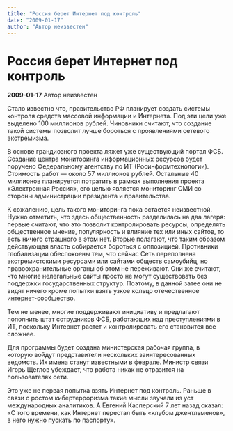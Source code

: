 ```yaml
---
title: "Россия берет Интернет под контроль"
date: "2009-01-17"
author: "Автор неизвестен"
---
```


# Россия берет Интернет под контроль

**2009-01-17** Автор неизвестен

Стало известно что, правительство РФ планирует создать системы контроля средств массовой информации и Интернета. Под эти цели уже выделено 100 миллионов рублей. Чиновники считают, что создание такой системы позволит лучше бороться с проявлениями сетевого экстремизма.

В основе грандиозного проекта ляжет уже существующий портал ФСБ. Создание центра мониторинга информационных ресурсов будет поручено Федеральному агентству по ИТ (Росинформтехнологии). Стоимость работ — около 57 миллионов рублей. Остальные 40 миллионов планируется потратить в рамках выполнения проекта «Электронная Россия», его целью является мониторинг СМИ со стороны администрации президента и правительства.

К сожалению, цель такого мониторинга пока остается неизвестной. Нужно отметить, что здесь общественность разделилась на два лагеря: первые считают, что это позволит контролировать ресурсы, определять общественное мнение, популярность и влияние тех или иных сайтов, то есть ничего страшного в этом нет. Вторые полагают, что таким образом действующая власть собирается бороться с оппозицией. Противники глобализации обеспокоены тем, что сейчас Сеть переполнена экстремистскими ресурсами или сайтами обществ самоубийц, но правоохранительные органы об этом не переживают. Они же считают, что многие нелегальные сайты просто не могут существовать без поддержки государственных структур. Поэтому, в данной затее они не видят ничего кроме попытки взять узкое кольцо отечественное интернет-сообщество.

Тем не менее, многие поддерживают инициативу и предлагают пополнить штат сотрудников ФСБ, работающих над преступлениями в ИТ, поскольку Интернет растет и контролировать его становится все сложнее.

Для программы будет создана министерская рабочая группа, в которую войдут представители нескольких заинтересованных ведомств. Их имена станут известными в феврале. Министр связи Игорь Щеглов убеждает, что работа никак не отразится на пользователях сети.

Это уже не первая попытка взять Интернет под контроль. Раньше в связи с ростом кибертерроризма такие мысли звучали из уст международных аналитиков. А Евгений Касперский 7 лет назад сказал: «С того времени, как Интернет перестал быть «клубом джентльменов», в него нужно пускать по паспорту».